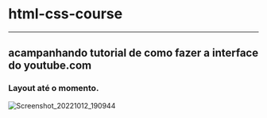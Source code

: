 # html-css-course
---
## acampanhando tutorial de como fazer a interface do youtube.com

### Layout até o momento.


![Screenshot_20221012_190944](https://user-images.githubusercontent.com/49838170/195457584-3264c996-ab33-4b49-bdfa-fdbcfd7085b2.png)


